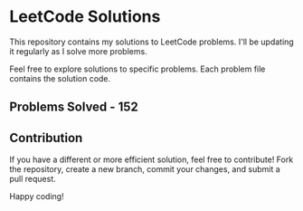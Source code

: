 # LeetCode Solutions

This repository contains my solutions to LeetCode problems. I'll be updating it regularly as I solve more problems.

Feel free to explore solutions to specific problems. Each problem file contains the solution code.

## Problems Solved - 152

## Contribution

If you have a different or more efficient solution, feel free to contribute! Fork the repository, create a new branch, commit your changes, and submit a pull request.

Happy coding!